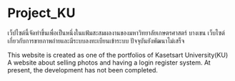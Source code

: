 # Project_KU
เว็ปไซต์นี้จัดทำขึ้นเพื่อเป็นหนึ่งในแฟ้มสะสมผลงานของมหาวิทยาลัยเกษตรศาสตร์ บางเขน
เว็บไซต์เกี่ยวกับการขายภาพถ่ายและมีระบบลงทะเบียนเข้าระบบ ปัจจุบันยังพัฒนาไม่เสร็จ

This website is created as one of the portfolios of Kasetsart University(KU)
A website about selling photos and having a login register system. At present, the development has not been completed.
